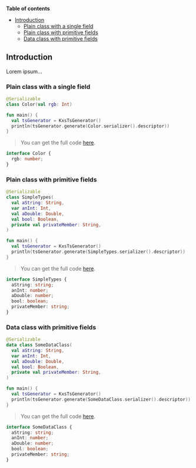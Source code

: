 <!--- TEST_NAME BasicClassesTest -->

**Table of contents**

<!--- TOC -->

* [Introduction](#introduction)
  * [Plain class with a single field](#plain-class-with-a-single-field)
  * [Plain class with primitive fields](#plain-class-with-primitive-fields)
  * [Data class with primitive fields](#data-class-with-primitive-fields)

<!--- END -->

## Introduction

Lorem ipsum...

### Plain class with a single field

<!--- INCLUDE .*\.kt
import kotlinx.serialization.*
import dev.adamko.kxstsgen.*
-->

```kotlin
@Serializable
class Color(val rgb: Int)

fun main() {
  val tsGenerator = KxsTsGenerator()
  println(tsGenerator.generate(Color.serializer().descriptor))
}
```

> You can get the full code [here](./knit/example/example-plain-class-single-field-01.kt).

```typescript
interface Color {
  rgb: number;
}
```

<!--- TEST -->

### Plain class with primitive fields

```kotlin
@Serializable
class SimpleTypes(
  val aString: String,
  var anInt: Int,
  val aDouble: Double,
  val bool: Boolean,
  private val privateMember: String,
)

fun main() {
  val tsGenerator = KxsTsGenerator()
  println(tsGenerator.generate(SimpleTypes.serializer().descriptor))
}
```

> You can get the full code [here](./knit/example/example-plain-class-primitive-fields-01.kt).

```typescript
interface SimpleTypes {
  aString: string;
  anInt: number;
  aDouble: number;
  bool: boolean;
  privateMember: string;
}
```

<!--- TEST -->

### Data class with primitive fields

```kotlin
@Serializable
data class SomeDataClass(
  val aString: String,
  var anInt: Int,
  val aDouble: Double,
  val bool: Boolean,
  private val privateMember: String,
)

fun main() {
  val tsGenerator = KxsTsGenerator()
  println(tsGenerator.generate(SomeDataClass.serializer().descriptor))
}
```

> You can get the full code [here](./knit/example/example-plain-data-class-01.kt).

```typescript
interface SomeDataClass {
  aString: string;
  anInt: number;
  aDouble: number;
  bool: boolean;
  privateMember: string;
}
```

<!--- TEST -->
